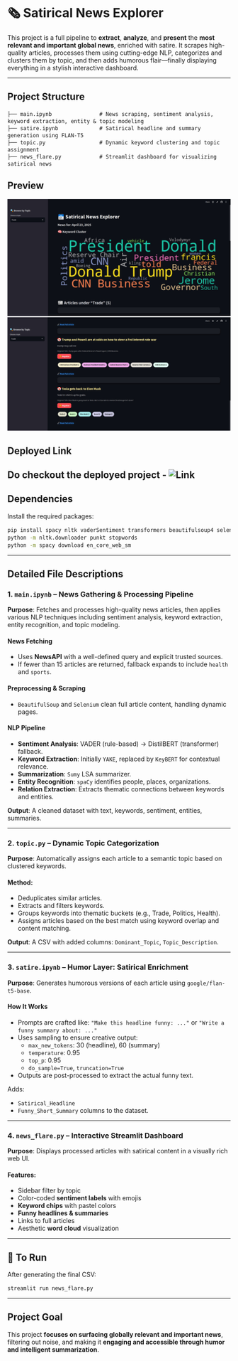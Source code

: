 
# 🗞️ Satirical News Explorer

This project is a full pipeline to **extract**, **analyze**, and **present** the **most relevant and important global news**, enriched with satire. It scrapes high-quality articles, processes them using cutting-edge NLP, categorizes and clusters them by topic, and then adds humorous flair—finally displaying everything in a stylish interactive dashboard.

---

## Project Structure

```
├── main.ipynb               # News scraping, sentiment analysis, keyword extraction, entity & topic modeling
├── satire.ipynb             # Satirical headline and summary generation using FLAN-T5
├── topic.py                 # Dynamic keyword clustering and topic assignment
├── news_flare.py            # Streamlit dashboard for visualizing satirical news
```

## Preview
![Raw](assets/Image-1.jpeg)
![Raw](assets/Image-2.jpeg)

## Deployed Link 

Do checkout the deployed project - ![Link](https://news-flare.streamlit.app/)
---

## Dependencies

Install the required packages:

```bash
pip install spacy nltk vaderSentiment transformers beautifulsoup4 selenium webdriver-manager pandas wordcloud matplotlib streamlit gensim yake scikit-learn sentence-transformers
python -m nltk.downloader punkt stopwords
python -m spacy download en_core_web_sm
```

---

## Detailed File Descriptions

### 1. `main.ipynb` – **News Gathering & Processing Pipeline**

**Purpose**: Fetches and processes high-quality news articles, then applies various NLP techniques including sentiment analysis, keyword extraction, entity recognition, and topic modeling.

#### News Fetching
- Uses **NewsAPI** with a well-defined query and explicit trusted sources.
- If fewer than 15 articles are returned, fallback expands to include `health` and `sports`.

#### Preprocessing & Scraping
- `BeautifulSoup` and `Selenium` clean full article content, handling dynamic pages.

#### NLP Pipeline
- **Sentiment Analysis**: VADER (rule-based) → DistilBERT (transformer) fallback.
- **Keyword Extraction**: Initially `YAKE`, replaced by `KeyBERT` for contextual relevance.
- **Summarization**: `Sumy` LSA summarizer.
- **Entity Recognition**: `spaCy` identifies people, places, organizations.
- **Relation Extraction**: Extracts thematic connections between keywords and entities.

**Output**:
A cleaned dataset with text, keywords, sentiment, entities, summaries.

---

### 2. `topic.py` – **Dynamic Topic Categorization**

**Purpose**: Automatically assigns each article to a semantic topic based on clustered keywords.

####  Method:
- Deduplicates similar articles.
- Extracts and filters keywords.
- Groups keywords into thematic buckets (e.g., Trade, Politics, Health).
- Assigns articles based on the best match using keyword overlap and content matching.

**Output**:
A CSV with added columns: `Dominant_Topic`, `Topic_Description`.

---

### 3. `satire.ipynb` – **Humor Layer: Satirical Enrichment**

**Purpose**: Generates humorous versions of each article using `google/flan-t5-base`.

####  How It Works
- Prompts are crafted like: `"Make this headline funny: ..."` or `"Write a funny summary about: ..."`
- Uses sampling to ensure creative output:
  - `max_new_tokens`: 30 (headline), 60 (summary)
  - `temperature`: 0.95
  - `top_p`: 0.95
  - `do_sample=True`, `truncation=True`
- Outputs are post-processed to extract the actual funny text.

Adds:
- `Satirical_Headline`
- `Funny_Short_Summary` columns to the dataset.

---

### 4. `news_flare.py` – **Interactive Streamlit Dashboard**

**Purpose**: Displays processed articles with satirical content in a visually rich web UI.

#### Features:
- Sidebar filter by topic
- Color-coded **sentiment labels** with emojis
- **Keyword chips** with pastel colors
- **Funny headlines & summaries**
- Links to full articles
- Aesthetic **word cloud** visualization

---

## 🚀 To Run

After generating the final CSV:

```bash
streamlit run news_flare.py
```

---

## Project Goal

This project **focuses on surfacing globally relevant and important news**, filtering out noise, and making it **engaging and accessible through humor and intelligent summarization**.
